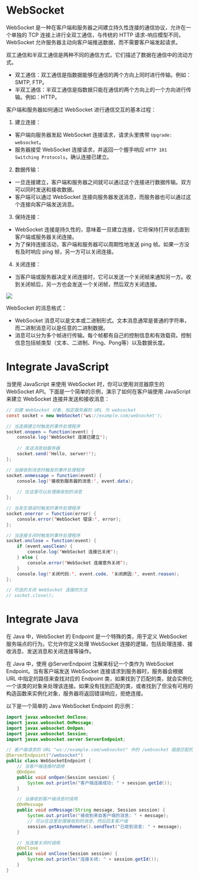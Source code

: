 # WebSocket

WebSocket 是一种在客户端和服务器之间建立持久性连接的通信协议，允许在一个单独的 TCP 连接上进行全双工通信，与传统的 HTTP 请求-响应模型不同，WebSocket 允许服务器主动向客户端推送数据，而不需要客户端发起请求。

双工通信和半双工通信是两种不同的通信方式，它们描述了数据在通信中的流动方式。

- 双工通信：双工通信是指数据能够在通信的两个方向上同时进行传输。例如：SMTP, FTP。
- 半双工通信：半双工通信是指数据只能在通信的两个方向上的一个方向进行传输。例如：HTTP。

客户端和服务器如何通过 WebSocket 进行通信交互的基本过程：

1. 建立连接：

- 客户端向服务器发起 WebSocket 连接请求，请求头里携带 `Upgrade: websocket`。
- 服务器接受 WebSocket 连接请求，并返回一个握手响应 `HTTP 101 Switching Protocols`，确认连接已建立。

2. 数据传输：

- 一旦连接建立，客户端和服务器之间就可以通过这个连接进行数据传输。双方可以同时发送和接收数据。
- 客户端可以通过 WebSocket 连接向服务器发送消息，而服务器也可以通过这个连接向客户端发送消息。

3. 保持连接：

- WebSocket 连接是持久性的，意味着一旦建立连接，它将保持打开状态直到客户端或服务器关闭连接。
- 为了保持连接活动，客户端和服务器可以周期性地发送 ping 帧。如果一方没有及时响应 ping 帧，另一方可以关闭连接。

4. 关闭连接：

- 当客户端或服务器决定关闭连接时，它可以发送一个关闭帧来通知另一方。收到关闭帧后，另一方也会发送一个关闭帧，然后双方关闭连接。

![](https://note-sun.oss-cn-shanghai.aliyuncs.com/image/202405150635555.png)

WebSocket 的消息格式：

- WebSocket 消息可以是文本或二进制形式。文本消息通常是普通的字符串，而二进制消息可以是任意的二进制数据。
- 消息可以分为多个帧进行传输。每个帧都有自己的控制信息和有效载荷。控制信息包括帧类型（文本、二进制、Ping、Pong等）以及数据长度。

# Integrate JavaScript

当使用 JavaScript 来使用 WebSocket 时，你可以使用浏览器原生的 WebSocket API。下面是一个简单的示例，演示了如何在客户端使用 JavaScript 来建立 WebSocket 连接并发送和接收消息：

```java
// 创建 WebSocket 对象，指定服务器的 URL 为 websocket
const socket = new WebSocket('ws://example.com/websocket');

// 当连接建立时触发的事件处理程序
socket.onopen = function(event) {
    console.log('WebSocket 连接已建立');
    
    // 发送消息给服务器
    socket.send('Hello, server!');
};

// 当接收到消息时触发的事件处理程序
socket.onmessage = function(event) {
    console.log('接收到服务器的消息:', event.data);
    
    // 在这里可以处理接收到的消息
};

// 当发生错误时触发的事件处理程序
socket.onerror = function(error) {
    console.error('WebSocket 错误:', error);
};

// 当连接关闭时触发的事件处理程序
socket.onclose = function(event) {
    if (event.wasClean) {
        console.log('WebSocket 连接已关闭');
    } else {
        console.error('WebSocket 连接意外关闭');
    }
    console.log('关闭代码:', event.code, '关闭原因:', event.reason);
};

// 可选的关闭 WebSocket 连接的方法
// socket.close();
```

# Integrate Java

在 Java 中，WebSocket 的 Endpoint 是一个特殊的类，用于定义 WebSocket 服务端点的行为。它允许你定义处理 WebSocket 连接的逻辑，包括处理连接、接收消息、发送消息和关闭连接等操作。

在 Java 中，使用 @ServerEndpoint 注解来标记一个类作为 WebSocket Endpoint。当有客户端发送 WebSocket 连接请求到服务器时，服务器会根据 URL 中指定的路径来查找对应的 Endpoint 类，如果找到了匹配的类，就会实例化一个该类的对象来处理该连接。如果没有找到匹配的类，或者找到了但没有可用的构造函数来实例化对象，服务器将返回错误响应，拒绝连接。

以下是一个简单的 Java WebSocket Endpoint 的示例：

```java
import javax.websocket.OnClose;
import javax.websocket.OnMessage;
import javax.websocket.OnOpen;
import javax.websocket.Session;
import javax.websocket.server.ServerEndpoint;

// 客户端请求的 URL "ws://example.com/websocket" 中的 /websocket 就是匹配的这里的 /websocket
@ServerEndpoint("/websocket")
public class WebSocketEndpoint {
    // 当客户端连接时调用
    @OnOpen
    public void onOpen(Session session) {
        System.out.println("客户端连接成功: " + session.getId());
    }

    // 当接收到客户端消息时调用
    @OnMessage
    public void onMessage(String message, Session session) {
        System.out.println("接收到来自客户端的消息: " + message);
        // 可以在这里处理接收到的消息，然后回复客户端
        session.getAsyncRemote().sendText("已收到消息: " + message);
    }

    // 当连接关闭时调用
    @OnClose
    public void onClose(Session session) {
        System.out.println("连接关闭: " + session.getId());
    }
}
```

